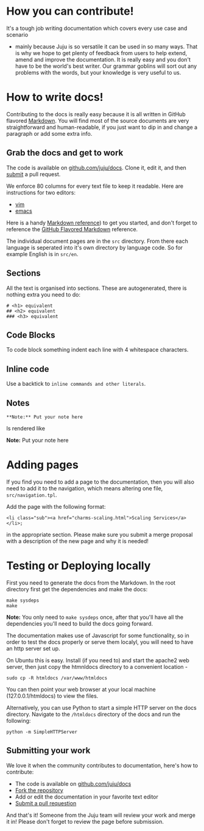 # How you can contribute!

It's a tough job writing documentation which covers every use case and scenario
- mainly because Juju is so versatile it can be used in so many ways. That is
why we hope to get plenty of feedback from users to help extend, amend and
improve the documentation. It is really easy and you don't have to be the
world's best writer. Our grammar goblins will sort out any problems with the
words, but your knowledge is very useful to us.

# How to write docs!

Contributing to the docs is really easy because it is all written in GitHub flavored [Markdown](https://help.github.com/articles/github-flavored-markdown). You will find most of the source documents are very straightforward and human-readable, if you just want to dip in and change a paragraph or add some extra info.

## Grab the docs and get to work

The code is available on [github.com/juju/docs](http://github.com/juju/docs). Clone it, edit it, and then [submit](https://help.github.com/articles/creating-a-pull-request) a pull request. 

We enforce 80 columns for every text file to keep it readable. Here are instructions for two editors:

- [vim](http://stackoverflow.com/questions/3033423/vim-command-to-restructure-force-text-to-80-columns)
- [emacs](http://www.emacswiki.org/emacs/EightyColumnRule)

Here is a handy [Markdown reference](http://askubuntu.com/editing-help)) to get you started, and don't forget to reference the [GitHub Flavored Markdown](https://help.github.com/articles/github-flavored-markdown) reference.

The individual document pages are in the `src` directory. From there each language is seperated into it's own directory by language code. So for example English is in `src/en`.

## Sections

All the text is organised into sections. These are autogenerated, there is nothing extra you need to do:

    # <h1> equivalent
    ## <h2> equivalent
    ### <h3> equivalent

## Code Blocks

To code block something indent each line with 4 whitespace characters.

## Inline code

Use a backtick to `inline commands and other literals`.

## Notes

    **Note:** Put your note here

Is rendered like

**Note:** Put your note here

# Adding pages

If you find you need to add a page to the documentation, then you will also need to add it to the navigation, which means altering one file, 
`src/navigation.tpl`.

Add the page with the following format:

    <li class="sub"><a href="charms-scaling.html">Scaling Services</a></li>;

in the appropriate section. Please make sure you submit a merge proposal
with a description of the new page and why it is needed!

# Testing or Deploying locally

First you need to generate the docs from the Markdown. In the root directory first get the dependencies and make the docs:

    make sysdeps
    make

**Note:** You only need to `make sysdeps` once, after that you'll have all the dependencies you'll need to build the docs going forward. 

The documentation makes use of Javascript for some functionality, so in order to test the docs properly or serve them localyl, you will need to have an http
server set up.

On Ubuntu this is easy. Install (if you need to) and start the apache2 web
server, then just copy the htmnldocs directory to a convenient location -

    sudo cp -R htmldocs /var/www/htmldocs

You can then point your web browser at your local machine (127.0.0.1/htmldocs)
to view the files.

Alternatively, you can use Python to start a simple HTTP server on the docs
directory. Navigate to the `/htmldocs` directory of the docs and run the
following:

    python -m SimpleHTTPServer

## Submitting your work

We love it when the community contributes to documentation, here's how to
contribute:

- The code is available on [github.com/juju/docs](http://github.com/juju/docs)
- [Fork the repository](https://help.github.com/articles/fork-a-repo)
- Add or edit the documentation in your favorite text editor
- [Submit a pull requestion](https://help.github.com/articles/creating-a-pull-request)

And that's it! Someone from the Juju team will review your work and merge it in! Please don't forget to review the page before submission.